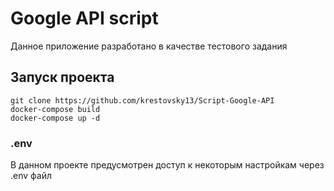 # Google API script
Данное приложение разработано в качестве тестового задания

## Запуск проекта
```
git clone https://github.com/krestovsky13/Script-Google-API
docker-compose build
docker-compose up -d
```
### .env
В данном проекте предусмотрен доступ к некоторым настройкам через .env файл
